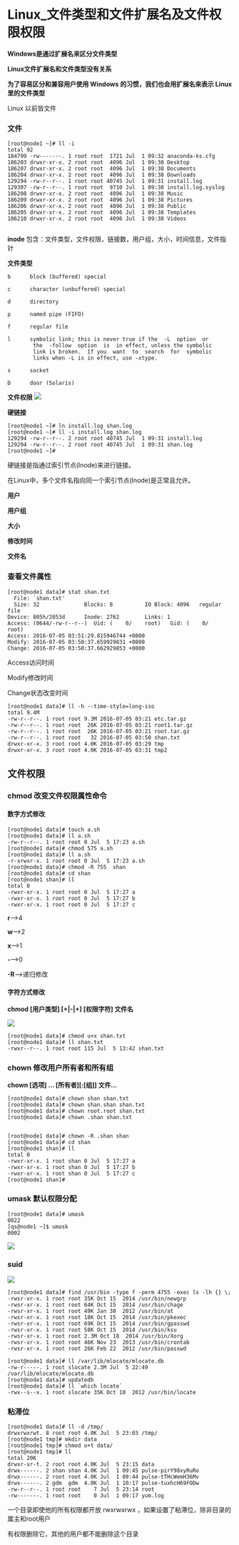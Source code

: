 # Linux_文件类型和文件扩展名及文件权限权限


**Windows是通过扩展名来区分文件类型**

**Linux文件扩展名和文件类型没有关系**

**为了容易区分和兼容用户使用 Windows 的习惯，我们也会用扩展名来表示 Linux 里的文件类型**


Linux 以前皆文件

### 文件
```
[root@node1 ~]# ll -i
total 92
184799 -rw-------. 1 root root  1721 Jul  1 09:32 anaconda-ks.cfg
186203 drwxr-xr-x. 2 root root  4096 Jul  1 09:38 Desktop
186207 drwxr-xr-x. 2 root root  4096 Jul  1 09:38 Documents
186204 drwxr-xr-x. 2 root root  4096 Jul  1 09:38 Downloads
129294 -rw-r--r--. 1 root root 40745 Jul  1 09:31 install.log
129307 -rw-r--r--. 1 root root  9710 Jul  1 09:30 install.log.syslog
186208 drwxr-xr-x. 2 root root  4096 Jul  1 09:38 Music
186209 drwxr-xr-x. 2 root root  4096 Jul  1 09:38 Pictures
186206 drwxr-xr-x. 2 root root  4096 Jul  1 09:38 Public
186205 drwxr-xr-x. 2 root root  4096 Jul  1 09:38 Templates
186210 drwxr-xr-x. 2 root root  4096 Jul  1 09:38 Videos


```
**inode**
包含：文件类型，文件权限，链接数，用户组，大小，时间信息，文件指针

**文件类型**
```
b      block (buffered) special

c      character (unbuffered) special

d      directory

p      named pipe (FIFO)

f      regular file

l      symbolic link; this is never true if the  -L  option  or
        the  -follow  option  is  in effect, unless the symbolic
        link is broken.  If you  want  to  search  for  symbolic
        links when -L is in effect, use -xtype.

s      socket

D      door (Solaris)
```

**文件权限**
![](img-Linux文件类型和文件扩展名及文件权限权限\quanx.png)

**硬链接**
```
[root@node1 ~]# ln install.log shan.log
[root@node1 ~]# ll -i install.log shan.log
129294 -rw-r--r--. 2 root root 40745 Jul  1 09:31 install.log
129294 -rw-r--r--. 2 root root 40745 Jul  1 09:31 shan.log
[root@node1 ~]#
```

硬链接是指通过索引节点(Inode)来进行链接。

在Linux中，多个文件名指向同一个索引节点(Inode)是正常且允许。

**用户**

**用户组**

**大小**

**修改时间**

**文件名**





### 查看文件属性
```
[root@node1 data]# stat shan.txt
  File: `shan.txt'
  Size: 32              Blocks: 8          IO Block: 4096   regular file
Device: 805h/2053d      Inode: 2762        Links: 1
Access: (0644/-rw-r--r--)  Uid: (    0/    root)   Gid: (    0/    root)
Access: 2016-07-05 03:51:29.815946744 +0800
Modify: 2016-07-05 03:50:37.659929831 +0800
Change: 2016-07-05 03:50:37.662929853 +0800

```

Access访问时间

Modify修改时间

Change状态改变时间

```
[root@node1 data]# ll -h --time-style=long-iso
total 9.4M
-rw-r--r--. 1 root root 9.3M 2016-07-05 03:21 etc.tar.gz
-rw-r--r--. 1 root root  26K 2016-07-05 03:21 root1.tar.gz
-rw-r--r--. 1 root root  26K 2016-07-05 03:21 root.tar.gz
-rw-r--r--. 1 root root   32 2016-07-05 03:50 shan.txt
drwxr-xr-x. 3 root root 4.0K 2016-07-05 03:29 tmp
drwxr-xr-x. 3 root root 4.0K 2016-07-05 03:31 tmp2

```

## 文件权限

### chmod 改变文件权限属性命令

#### 数字方式修改

```
[root@node1 data]# touch a.sh
[root@node1 data]# ll a.sh
-rw-r--r--. 1 root root 0 Jul  5 17:23 a.sh
[root@node1 data]# chmod 575 a.sh
[root@node1 data]# ll a.sh        
-r-xrwxr-x. 1 root root 0 Jul  5 17:23 a.sh
[root@node1 data]# chmod -R 755  shan
[root@node1 data]# cd shan
[root@node1 shan]# ll
total 0
-rwxr-xr-x. 1 root root 0 Jul  5 17:27 a
-rwxr-xr-x. 1 root root 0 Jul  5 17:27 b
-rwxr-xr-x. 1 root root 0 Jul  5 17:27 c
```
**r**-->4

**w**-->2

**x**-->1

**-**-->0

**-R**-->递归修改

#### 字符方式修改

**chmod [用户类型] [+|-|+] [权限字符] 文件名**

![](img-Linux文件类型和文件扩展名及文件权限权限\2016-07-07_112841.png)

```
[root@node1 data]# chmod u+x shan.txt
[root@node1 data]# ll shan.txt
-rwxr--r--. 1 root root 115 Jul  5 13:42 shan.txt
```

### chown 修改用户所有者和所有组
**chown [选项] ... [所有者][:[组]] 文件...**
```
[root@node1 data]# chown shan shan.txt
[root@node1 data]# chown shan.shan shan.txt
[root@node1 data]# chown root.root shan.txt          
[root@node1 data]# chown .shan shan.txt     


[root@node1 data]# chown -R .shan shan
[root@node1 data]# cd shan
[root@node1 shan]# ll
total 0
-rwxr-xr-x. 1 root shan 0 Jul  5 17:27 a
-rwxr-xr-x. 1 root shan 0 Jul  5 17:27 b
-rwxr-xr-x. 1 root shan 0 Jul  5 17:27 c
[root@node1 shan]#
```


### umask 默认权限分配

```
[root@node1 data]# umask
0022
[qs@node1 ~]$ umask
0002

```

![](img-Linux文件类型和文件扩展名及文件权限权限\2016-07-07_152140.png)



### suid

![](img-Linux文件类型和文件扩展名及文件权限权限\2016-07-07_162649.png)
```
[root@node1 data]# find /usr/bin -type f -perm 4755 -exec ls -lh {} \;
-rwsr-xr-x. 1 root root 35K Oct 15  2014 /usr/bin/newgrp
-rwsr-xr-x. 1 root root 64K Oct 15  2014 /usr/bin/chage
-rwsr-xr-x. 1 root root 49K Jan 30  2012 /usr/bin/at
-rwsr-xr-x. 1 root root 18K Oct 15  2014 /usr/bin/pkexec
-rwsr-xr-x. 1 root root 69K Oct 15  2014 /usr/bin/gpasswd
-rwsr-xr-x. 1 root root 58K Oct 15  2014 /usr/bin/ksu
-rwsr-xr-x. 1 root root 2.3M Oct 18  2014 /usr/bin/Xorg
-rwsr-xr-x. 1 root root 46K Nov 23  2013 /usr/bin/crontab
-rwsr-xr-x. 1 root root 26K Feb 22  2012 /usr/bin/passwd

```


```
[root@node1 data]# ll /var/lib/mlocate/mlocate.db
-rw-r-----. 1 root slocate 2.3M Jul  5 22:49 /var/lib/mlocate/mlocate.db
[root@node1 data]# updatedb
[root@node1 data]# ll `which locate`
-rwx--s--x. 1 root slocate 35K Oct 10  2012 /usr/bin/locate

```

### 粘滞位
```
[root@node1 data]# ll -d /tmp/
drwxrwxrwt. 8 root root 4.0K Jul  5 23:03 /tmp/
[root@node1 tmp]# mkdir data
[root@node1 tmp]# chmod o+t data/
[root@node1 tmp]# ll
total 20K
drwxr-xr-t. 2 root root 4.0K Jul  5 23:15 data
drwx------. 2 shan shan 4.0K Jul  1 09:45 pulse-pirY98xyRuRo
drwx------. 2 root root 4.0K Jul  1 09:44 pulse-tTHcWemH36Mv
drwx------. 2 gdm  gdm  4.0K Jul  1 10:17 pulse-tuxhcH69FODw
-rw-r--r--. 1 root root    7 Jul  5 23:14 root
-rw-------. 1 root root    0 Jul  1 09:17 yum.log
```
一个目录即使他的所有权限都开放 rwxrwxrwx ，如果设置了粘滞位，除非目录的属主和root用户

有权限删除它，其他的用户都不能删除这个目录
